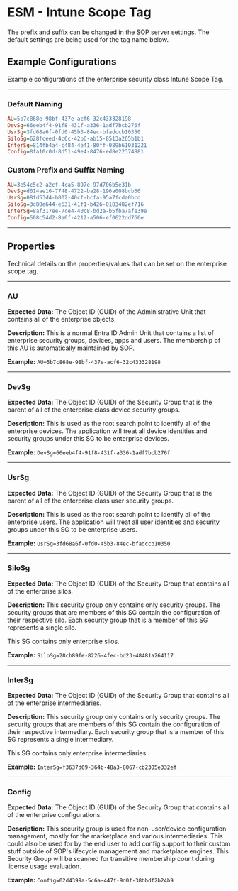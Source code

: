 # ESM - Intune Scope Tag

The [prefix](../../Settings/Environmental-Variables-Reference.md#sop_name_prefix) and [suffix](../../Settings/Environmental-Variables-Reference.md#sop_name_suffix) can be changed in the SOP server settings. The default settings are being used for the tag name below.

## Example Configurations

Example configurations of the enterprise security class Intune Scope Tag.

---

### Default Naming

``` INI title="SOP - ESM"
AU=5b7c868e-98bf-437e-acf6-32c433328198
DevSg=66eeb4f4-91f8-431f-a336-1adf7bcb276f
UsrSg=3fd68a6f-0fd0-45b3-84ec-bfadccb10350
SiloSg=628fceed-4c6c-42b6-ab15-8513a265b1b1
InterSg=814fb4a4-c484-4e41-80ff-089b61031221
Config=8fa10c0d-8d51-49e4-8476-ed8e22374881
```

### Custom Prefix and Suffix Naming

``` INI title="eLabs - ESM - Cloud"
AU=3e54c5c2-a2cf-4ca5-897e-97d706b5e31b
DevSg=d014ae16-7748-4722-ba28-196a008bcb30
UsrSg=08fd53d4-b002-40cf-bcfa-95a7fcda0bcd
SiloSg=3c80e644-e631-41f1-b426-0183482ef716
InterSg=8af317ee-7ce4-40c8-bd2a-b5fba7afe39e
Config=508c54d2-8a6f-4212-a506-ef0622dd766e
```

---

## Properties

Technical details on the properties/values that can be set on the enterprise scope tag.

---

### AU

**Expected Data:**
The Object ID (GUID) of the Administrative Unit that contains all of the enterprise objects.

**Description:**
This is a normal Entra ID Admin Unit that contains a list of enterprise security groups, devices, apps and users.
The membership of this AU is automatically maintained by SOP.

**Example:**
`AU=5b7c868e-98bf-437e-acf6-32c433328198`

---

### DevSg

**Expected Data:**
The Object ID (GUID) of the Security Group that is the parent of all of the enterprise class device security groups.

**Description:**
This is used as the root search point to identify all of the enterprise devices.
The application will treat all device identities and security groups under this SG to be enterprise devices.

**Example:**
`DevSg=66eeb4f4-91f8-431f-a336-1adf7bcb276f`

---

### UsrSg

**Expected Data:**
The Object ID (GUID) of the Security Group that is the parent of all of the enterprise class user security groups.

**Description:**
This is used as the root search point to identify all of the enterprise users.
The application will treat all user identities and security groups under this SG to be enterprise users.

**Example:**
`UsrSg=3fd68a6f-0fd0-45b3-84ec-bfadccb10350`

---

### SiloSg

**Expected Data:**
The Object ID (GUID) of the Security Group that contains all of the enterprise silos.

**Description:**
This security group only contains only security groups. The security groups that are members of this SG contain the configuration of their respective silo. Each security group that is a member of this SG represents a single silo.

This SG contains only enterprise silos.

**Example:**
`SiloSg=28cb89fe-8226-4fec-bd23-48481a264117`

---

### InterSg

**Expected Data:**
The Object ID (GUID) of the Security Group that contains all of the enterprise intermediaries.

**Description:**
This security group only contains only security groups. The security groups that are members of this SG contain the configuration of their respective intermediary. Each security group that is a member of this SG represents a single intermediary.

This SG contains only enterprise intermediaries.

**Example:**
`InterSg=f3637d69-364b-48a3-8067-cb2305e332ef`

---

### Config

**Expected Data:**
The Object ID (GUID) of the Security Group that contains all of the enterprise configurations.

**Description:**
This security group is used for non-user/device configuration management, mostly for the marketplace and various intermediaries. This could also be used for by the end user to add config support to their custom stuff outside of SOP's lifecycle management and marketplace engines. This Security Group will be scanned for transitive membership count during license usage evaluation.

**Example:**
`Config=02d4399a-5c6a-447f-9d0f-38bbdf2b24b9`
